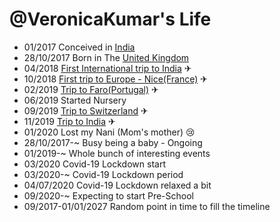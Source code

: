 @VeronicaKumar's Life
===============

- 01/2017 Conceived in [India](https://www.veronicakumar.com/coming_soon.html)
- 28/10/2017 Born in The [United Kingdom](https://www.veronicakumar.com/coming_soon.html)
- 04/2018 [First International trip to India](https://www.veronicakumar.com/coming_soon.html) &#9992;
- 10/2018 [First trip to Europe - Nice(France)](https://www.veronicakumar.com/coming_soon.html) &#9992;
- 02/2019 [Trip to Faro(Portugal)](https://www.veronicakumar.com/coming_soon.html) &#9992;
- 06/2019 Started Nursery
- 09/2019 [Trip to Switzerland](https://www.veronicakumar.com/coming_soon.html) &#9992;
- 11/2019 [Trip to India](https://www.veronicakumar.com/coming_soon.html) &#9992;
- 01/2020 Lost my Nani (Mom's mother) &#128546;
- 28/10/2017-~ Busy being a baby - Ongoing
- 01/2019-~ Whole bunch of interesting events
- 03/2020 Covid-19 Lockdown start
- 03/2020-~ Covid-19 Lockdown period
- 04/07/2020 Covid-19 Lockdown relaxed a bit
- 09/2020-~ Expecting to start Pre-School
- 09/2017-01/01/2027 Random point in time to fill the timeline
